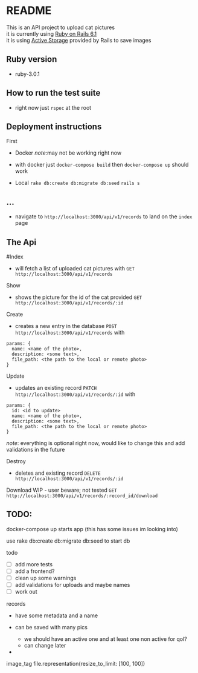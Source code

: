 # README

This is an API project to upload cat pictures \
it is currently using [Ruby on Rails 6.1](https://edgeguides.rubyonrails.org/6_1_release_notes.html) \
it is using [Active Storage](https://edgeguides.rubyonrails.org/active_storage_overview.html) provided by Rails to save images


## Ruby version
- ruby-3.0.1

## How to run the test suite
- right now just `rspec` at the root

## Deployment instructions
First
  * Docker
  _note_:may not be working right now
  - with docker just `docker-compose build` then `docker-compose up` should work
  * Local
  `rake db:create db:migrate db:seed`
  `rails s`

## ...

- navigate to `http://localhost:3000/api/v1/records` to land on the `index` page

## The Api

  #Index
  - will fetch a list of uploaded cat pictures with
  `GET http://localhost:3000/api/v1/records`

  Show
  - shows the picture for the id of the cat provided
  `GET http://localhost:3000/api/v1/records/:id`

  Create
  - creates a new entry in the database
  `POST http://localhost:3000/api/v1/records`
  with
  ```
  params: {
    name: <name of the photo>,
    description: <some text>,
    file_path: <the path to the local or remote photo>
  }
  ```

  Update
  - updates an existing record
  `PATCH  http://localhost:3000/api/v1/records/:id`
    with
  ```
  params: {
    id: <id to update>
    name: <name of the photo>,
    description: <some text>,
    file_path: <the path to the local or remote photo>
  }
  ```
  _note_: everything is optional right now, would like to change this and add validations in the future

  Destroy
  - deletes and existing record
  `DELETE  http://localhost:3000/api/v1/records/:id`

  Download WIP - user beware; not tested
  `GET  http://localhost:3000/api/v1/records/:record_id/download`


## TODO:
docker-compose up starts app (this has some issues im looking into)

use rake db:create db:migrate db:seed to start db

todo

- [ ] add more tests
- [ ] add a frontend?
- [ ] clean up some warnings
- [ ] add validations for uploads and maybe names
- [ ] work out

records
- have some metadata and a name
- can be saved with many pics
  - we should have an active one and at least one non active for qol?
  - can change later

-

image_tag file.representation(resize_to_limit: [100, 100])

